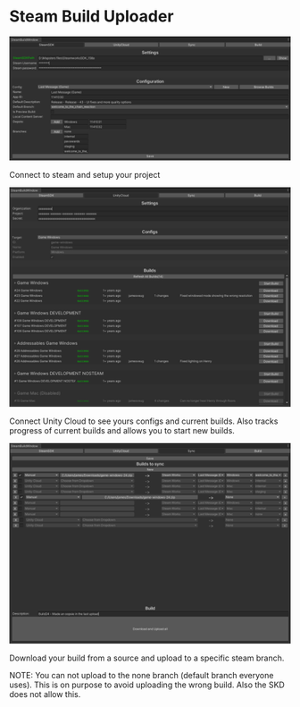 # Steam Build Uploader

![Alt Text](https://github.com/JamesVeug/UnitySteamBuildUploader/blob/main/Git_SteamSDKPic.png?raw=true)

Connect to steam and setup your project 


![Alt Text](https://github.com/JamesVeug/UnitySteamBuildUploader/blob/main/Git_UnityCloudPic.png?raw=true)

Connect Unity Cloud to see yours configs and current builds. Also tracks progress of current builds and allows you to start new builds.


![Alt Text](https://github.com/JamesVeug/UnitySteamBuildUploader/blob/main/Git_SyncTabPic.png?raw=true)

Download your build from a source and upload to a specific steam branch.

NOTE: You can not upload to the none branch (default branch everyone uses). This is on purpose to avoid uploading the wrong build. Also the SKD does not allow this.
